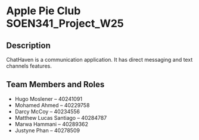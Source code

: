 # Apple Pie Club SOEN341_Project_W25
## Description
ChatHaven is a communication application. It has direct messaging and text channels features.
## Team Members and Roles
- Hugo Moslener – 40241091
- Mohamed Ahmed – 40229758
- Darcy McCoy – 40234556 
- Matthew Lucas Santiago – 40284787 
- Marwa Hammani – 40289362
- Justyne Phan – 40278509
